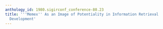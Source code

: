 ```yaml
---
anthology_id: 1980.sigirconf_conference-80.23
title: '''Memex'' As an Image of Potentiality in Information Retrieval Research and
  Development'
---
```

